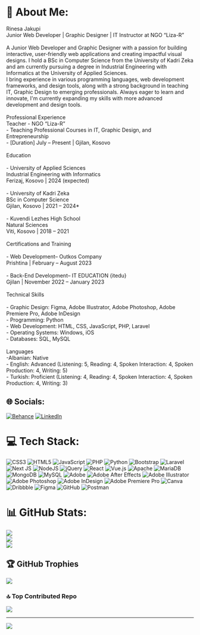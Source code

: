 # 💫 About Me:
Rinesa Jakupi<br>Junior Web Developer | Graphic Designer | IT Instructor at NGO “Liza-R”<br><br>A Junior Web Developer and Graphic Designer with a passion for building interactive, user-friendly web applications and creating impactful visual designs. I hold a BSc in Computer Science from the University of Kadri Zeka and am currently pursuing a degree in Industrial Engineering with Informatics at the University of Applied Sciences. <br>I bring experience in various programming languages, web development frameworks, and design tools, along with a strong background in teaching IT, Graphic Design to emerging professionals. Always eager to learn and innovate, I'm currently expanding my skills with more advanced development and design tools.<br><br>Professional Experience<br>Teacher - NGO “Liza-R”<br>- Teaching Professional Courses in IT, Graphic Design, and Entrepreneurship<br>- [Duration] July – Present | Gjilan, Kosovo<br><br>Education<br><br>- University of Applied Sciences<br>  Industrial Engineering with Informatics  <br>  Ferizaj, Kosovo | 2024 (expected)<br><br>- University of Kadri Zeka<br>  BSc in Computer Science  <br>  Gjilan, Kosovo | 2021 – 2024*<br><br>- Kuvendi Lezhes High School <br>  Natural Sciences  <br>  Viti, Kosovo | 2018 – 2021<br><br>Certifications and Training<br><br>- Web Development– Outkos Company  <br>  Prishtina | February – August 2023<br><br>- Back-End Development– IT EDUCATION {itedu}  <br>  Gjilan | November 2022 – January 2023<br><br>Technical Skills<br><br>- Graphic Design: Figma, Adobe Illustrator, Adobe Photoshop, Adobe Premiere Pro, Adobe InDesign<br>- Programming: Python<br>- Web Development: HTML, CSS, JavaScript, PHP, Laravel<br>- Operating Systems: Windows, iOS<br>- Databases: SQL, MySQL<br><br>Languages<br>-Albanian: Native<br>- English: Advanced (Listening: 5, Reading: 4, Spoken Interaction: 4, Spoken Production: 4, Writing: 5)<br>- Turkish: Proficient (Listening: 4, Reading: 4, Spoken Interaction: 4, Spoken Production: 4, Writing: 3)<br>


## 🌐 Socials:
[![Behance](https://img.shields.io/badge/Behance-1769ff?logo=behance&logoColor=white)](https://behance.net/https://www.behance.net/rinesajakupi) [![LinkedIn](https://img.shields.io/badge/LinkedIn-%230077B5.svg?logo=linkedin&logoColor=white)](https://linkedin.com/in/www.linkedin.com/in/rinesa-jakupi) 

# 💻 Tech Stack:
![CSS3](https://img.shields.io/badge/css3-%231572B6.svg?style=for-the-badge&logo=css3&logoColor=white) ![HTML5](https://img.shields.io/badge/html5-%23E34F26.svg?style=for-the-badge&logo=html5&logoColor=white) ![JavaScript](https://img.shields.io/badge/javascript-%23323330.svg?style=for-the-badge&logo=javascript&logoColor=%23F7DF1E) ![PHP](https://img.shields.io/badge/php-%23777BB4.svg?style=for-the-badge&logo=php&logoColor=white) ![Python](https://img.shields.io/badge/python-3670A0?style=for-the-badge&logo=python&logoColor=ffdd54) ![Bootstrap](https://img.shields.io/badge/bootstrap-%238511FA.svg?style=for-the-badge&logo=bootstrap&logoColor=white) ![Laravel](https://img.shields.io/badge/laravel-%23FF2D20.svg?style=for-the-badge&logo=laravel&logoColor=white) ![Next JS](https://img.shields.io/badge/Next-black?style=for-the-badge&logo=next.js&logoColor=white) ![NodeJS](https://img.shields.io/badge/node.js-6DA55F?style=for-the-badge&logo=node.js&logoColor=white) ![jQuery](https://img.shields.io/badge/jquery-%230769AD.svg?style=for-the-badge&logo=jquery&logoColor=white) ![React](https://img.shields.io/badge/react-%2320232a.svg?style=for-the-badge&logo=react&logoColor=%2361DAFB) ![Vue.js](https://img.shields.io/badge/vue.js-%2335495e.svg?style=for-the-badge&logo=vuedotjs&logoColor=%234FC08D) ![Apache](https://img.shields.io/badge/apache-%23D42029.svg?style=for-the-badge&logo=apache&logoColor=white) ![MariaDB](https://img.shields.io/badge/MariaDB-003545?style=for-the-badge&logo=mariadb&logoColor=white) ![MongoDB](https://img.shields.io/badge/MongoDB-%234ea94b.svg?style=for-the-badge&logo=mongodb&logoColor=white) ![MySQL](https://img.shields.io/badge/mysql-4479A1.svg?style=for-the-badge&logo=mysql&logoColor=white) ![Adobe](https://img.shields.io/badge/adobe-%23FF0000.svg?style=for-the-badge&logo=adobe&logoColor=white) ![Adobe After Effects](https://img.shields.io/badge/Adobe%20After%20Effects-9999FF.svg?style=for-the-badge&logo=Adobe%20After%20Effects&logoColor=white) ![Adobe Illustrator](https://img.shields.io/badge/adobe%20illustrator-%23FF9A00.svg?style=for-the-badge&logo=adobe%20illustrator&logoColor=white) ![Adobe Photoshop](https://img.shields.io/badge/adobe%20photoshop-%2331A8FF.svg?style=for-the-badge&logo=adobe%20photoshop&logoColor=white) ![Adobe InDesign](https://img.shields.io/badge/Adobe%20InDesign-49021F?style=for-the-badge&logo=adobeindesign&logoColor=FF3366) ![Adobe Premiere Pro](https://img.shields.io/badge/Adobe%20Premiere%20Pro-9999FF.svg?style=for-the-badge&logo=Adobe%20Premiere%20Pro&logoColor=white) ![Canva](https://img.shields.io/badge/Canva-%2300C4CC.svg?style=for-the-badge&logo=Canva&logoColor=white) ![Dribbble](https://img.shields.io/badge/Dribbble-EA4C89?style=for-the-badge&logo=dribbble&logoColor=white) ![Figma](https://img.shields.io/badge/figma-%23F24E1E.svg?style=for-the-badge&logo=figma&logoColor=white) ![GitHub](https://img.shields.io/badge/github-%23121011.svg?style=for-the-badge&logo=github&logoColor=white) ![Postman](https://img.shields.io/badge/Postman-FF6C37?style=for-the-badge&logo=postman&logoColor=white)
# 📊 GitHub Stats:
![](https://github-readme-stats.vercel.app/api?username=RinesaJ&theme=dark&hide_border=false&include_all_commits=false&count_private=false)<br/>
![](https://github-readme-streak-stats.herokuapp.com/?user=RinesaJ&theme=dark&hide_border=false)<br/>
![](https://github-readme-stats.vercel.app/api/top-langs/?username=RinesaJ&theme=dark&hide_border=false&include_all_commits=false&count_private=false&layout=compact)

## 🏆 GitHub Trophies
![](https://github-profile-trophy.vercel.app/?username=RinesaJ&theme=radical&no-frame=false&no-bg=true&margin-w=4)

### 🔝 Top Contributed Repo
![](https://github-contributor-stats.vercel.app/api?username=RinesaJ&limit=5&theme=dark&combine_all_yearly_contributions=true)

---
[![](https://visitcount.itsvg.in/api?id=RinesaJ&icon=0&color=0)](https://visitcount.itsvg.in)

<!-- Proudly created with GPRM ( https://gprm.itsvg.in ) -->
